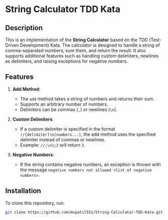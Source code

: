 # String Calculator TDD Kata

## Description

This is an implementation of the **String Calculator** based on the TDD (Test-Driven Development) Kata. The calculator is designed to handle a string of comma-separated numbers, sum them, and return the result. It also supports additional features such as handling custom delimiters, newlines as delimiters, and raising exceptions for negative numbers.

## Features

1. **Add Method**: 
   - The `add` method takes a string of numbers and returns their sum.
   - Supports an arbitrary number of numbers.
   - Delimiters can be commas (`,`) or newlines (`\n`).

2. **Custom Delimiters**:
   - If a custom delimiter is specified in the format `//[delimiter]\n[numbers...]`, the add method uses the specified delimiter instead of commas or newlines.
   - Example: `//;\n1;2` will return `3`.

3. **Negative Numbers**:
   - If the string contains negative numbers, an exception is thrown with the message `negative numbers not allowed <list of negative numbers>`.

## Installation

To clone this repository, run:

```bash
git clone https://github.com/mspatil551/String-Calculator-TDD-Kata.git
